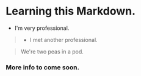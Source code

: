 # Learning this Markdown.

* I'm very professional.
 
> * I met another professional.

> We're two peas in a pod.

### More info to come soon.


